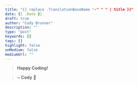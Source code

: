 ```yaml
---
title: "{{ replace .TranslationBaseName "-" " " | title }}"
date: {{ .Date }}
draft: true
author: "Cody Brunner"
description: ""
type: "post"
keywords: []
tags: []
highlight: false
onMedium: false
mediumUrl: ""
---
```


<!-- End of Post -->

> **Happy Coding!**

> **~ Cody** :rocket: